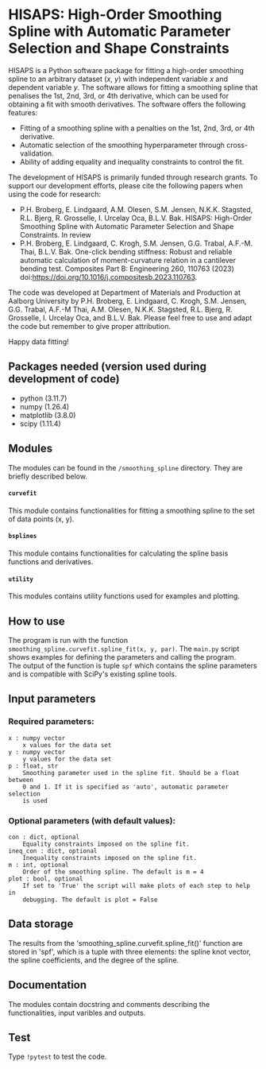 # HISAPS: High-Order Smoothing Spline with Automatic Parameter Selection and Shape Constraints

HISAPS is a Python software package for fitting a high-order smoothing spline to an arbitrary dataset
(*x*, *y*) with independent variable *x* and dependent variable *y*. The software allows for fitting a 
smoothing spline that penalises the 1st, 2nd, 3rd, or 4th derivative, which can be used for obtaining 
a fit with smooth derivatives. The software offers the following features:
- Fitting of a smoothing spline with a penalties on the 1st, 2nd, 3rd, or 4th derivative.
- Automatic selection of the smoothing hyperparameter through cross-validation. 
- Ability of adding equality and inequality constraints to control the fit. 

The development of HISAPS is primarily funded through research grants. To support our development efforts, please cite the following papers when using the code for research:
- P.H. Broberg, E. Lindgaard, A.M. Olesen, S.M. Jensen, N.K.K. Stagsted, R.L. Bjerg, R. Grosselle, I. Urcelay Oca, B.L.V. Bak. HISAPS: High-Order Smoothing Spline with Automatic Parameter Selection and Shape Constraints. In review
- P.H. Broberg, E. Lindgaard, C. Krogh, S.M. Jensen, G.G. Trabal, A.F.-M. Thai, B.L.V. Bak. One-click bending stiffness: Robust and reliable automatic calculation of moment-curvature relation in a cantilever bending test. Composites Part B: Engineering 260, 110763 (2023) doi:https://doi.org/10.1016/j.compositesb.2023.110763.

The code was developed at Department of Materials and Production at Aalborg University by  P.H. Broberg, E. Lindgaard, C. Krogh, S.M. Jensen, G.G. Trabal, A.F.-M Thai, A.M. Olesen, N.K.K. Stagsted, R.L. Bjerg, R. Grosselle, I. Urcelay Oca, and B.L.V. Bak. Please feel free to use and adapt the code but remember to give proper attribution.

Happy data fitting!

Packages needed (version used during development of code)
---------------
- python      (3.11.7)
- numpy       (1.26.4)
- matplotlib  (3.8.0)
- scipy       (1.11.4)

Modules
-------
The modules can be found in the `/smoothing_spline` directory. They are briefly 
described below.

#### `curvefit` 
This module contains functionalities for fitting a smoothing 
spline to the set of data points (x, y).

#### `bsplines` 
This module contains functionalities for calculating the spline basis 
functions and derivatives.

#### `utility`
This modules contains utility functions used for examples and plotting.

How to use
-------------------------------------------------------------------
The program is run with the function `smoothing_spline.curvefit.spline_fit(x, y, par)`.
The `main.py` script shows examples for defining the parameters and calling the program.  
The output of the function is tuple `spf` which contains the spline parameters and is compatible with SciPy's existing spline tools.

Input parameters
-------------------------------------------------------------------
### Required parameters:
    x : numpy vector
        x values for the data set
    y : numpy vector
        y values for the data set
    p : float, str
        Smoothing parameter used in the spline fit. Should be a float between 
        0 and 1. If it is specified as 'auto', automatic parameter selection
        is used
        
### Optional parameters (with default values):
    con : dict, optional
        Equality constraints imposed on the spline fit. 
    ineq_con : dict, optional
        Inequality constraints imposed on the spline fit. 
    m : int, optional
        Order of the smoothing spline. The default is m = 4
    plot : bool, optional
        If set to 'True' the script will make plots of each step to help in 
        debugging. The default is plot = False

Data storage
-------------------------------------------------------------------
The results from the 'smoothing_spline.curvefit.spline_fit()' function are stored in 'spf', which is a tuple with three elements: the spline knot vector, the spline coefficients, and the degree of the spline.  

Documentation
-------------------------------------------------------------------
The modules contain docstring and comments describing the functionalities, input
varibles and outputs. 


Test
-------------------------------------------------------------------
Type `!pytest` to test the code.
